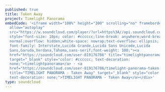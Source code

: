 ```yaml
---
published: true
title: Taken Away
project: Timelight Panorama
embedCode: '<iframe width="100%" height="300" scrolling="no" frameborder="no"
  allow="autoplay"
  src="https://w.soundcloud.com/player/?url=https%3A//api.soundcloud.com/tracks/344799080&color=%23ff5500&auto_play=false&hide_related=false&show_comments=true&show_user=true&show_reposts=false&show_teaser=true&visual=true"></iframe><div
  style="font-size: 10px; color: #cccccc;line-break: anywhere;word-break:
  normal;overflow: hidden;white-space: nowrap;text-overflow: ellipsis;
  font-family: Interstate,Lucida Grande,Lucida Sans Unicode,Lucida
  Sans,Garuda,Verdana,Tahoma,sans-serif;font-weight: 100;"><a
  href="https://soundcloud.com/user-819176786" title="timelightpanorama"
  target="_blank" style="color: #cccccc; text-decoration:
  none;">timelightpanorama</a> · <a
  href="https://soundcloud.com/user-819176786/timelight-panorama-taken-away-official"
  title="TIMELIGHT PANORAMA - Taken Away" target="_blank" style="color: #cccccc;
  text-decoration: none;">TIMELIGHT PANORAMA - Taken Away</a></div>'
type: soundcloud
---
```

